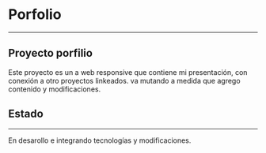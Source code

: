 # Porfolio
---
## Proyecto porfilio
Este proyecto es un a web responsive que contiene mi presentación, con conexión a otro proyectos linkeados.
va mutando a medida que agrego contenido y modificaciones.

## Estado
---
En desarollo e integrando tecnologías y modificaciones.
